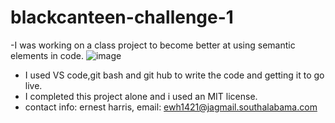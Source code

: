 # blackcanteen-challenge-1
-I was working on a class project to become better at using semantic elements in code.
![image](https://user-images.githubusercontent.com/125127658/220712070-f931748e-e049-4308-9271-d77d8655636f.png)
- I used VS code,git bash and git hub to write the code and getting it to go live.
- I completed this project alone and i used an MIT license.
- contact info: ernest harris, email: ewh1421@jagmail.southalabama.com

